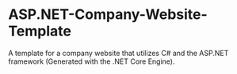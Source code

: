 # ASP.NET-Company-Website-Template
A template for a company website that utilizes C# and the ASP.NET framework (Generated with the .NET Core Engine).

